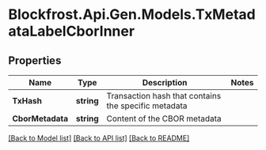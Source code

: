 # Blockfrost.Api.Gen.Models.TxMetadataLabelCborInner
## Properties

Name | Type | Description | Notes
------------ | ------------- | ------------- | -------------
**TxHash** | **string** | Transaction hash that contains the specific metadata | 
**CborMetadata** | **string** | Content of the CBOR metadata | 

[[Back to Model list]](../README.md#documentation-for-models) [[Back to API list]](../README.md#documentation-for-api-endpoints) [[Back to README]](../README.md)

